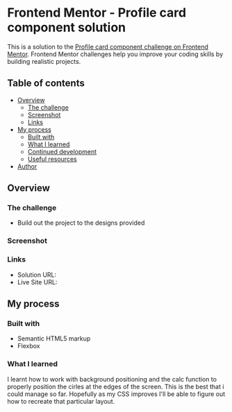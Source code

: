 # Frontend Mentor - Profile card component solution

This is a solution to the [Profile card component challenge on Frontend Mentor](https://www.frontendmentor.io/challenges/profile-card-component-cfArpWshJ). Frontend Mentor challenges help you improve your coding skills by building realistic projects.

## Table of contents

- [Overview](#overview)
  - [The challenge](#the-challenge)
  - [Screenshot](#screenshot)
  - [Links](#links)
- [My process](#my-process)
  - [Built with](#built-with)
  - [What I learned](#what-i-learned)
  - [Continued development](#continued-development)
  - [Useful resources](#useful-resources)
- [Author](#author)

## Overview

### The challenge

- Build out the project to the designs provided

### Screenshot

### Links

- Solution URL:
- Live Site URL:

## My process

### Built with

- Semantic HTML5 markup
- Flexbox

### What I learned

I learnt how to work with background positioning and the calc function to properly position the cirles at the edges of the screen. This is the best that i could manage so far. Hopefully as my CSS improves I'll be able to figure out how to recreate that particular layout.
